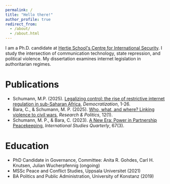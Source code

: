 ```yaml
---
permalink: /
title: "Hello there!"
author_profile: true
redirect_from: 
  - /about/
  - /about.html
--- 
```


I am a Ph.D. candidate at [Hertie School's Centre for International Security](https://www.hertie-school.org/en/research/faculty-and-researchers/profile/person/schumann). I study the intersection of communication technology, state repression, and political violence. My dissertation examines internet legislation in authoritarian regimes.

<i class="fas fa-book-open"></i> Publications
======
- Schumann, M.P. (2025). [Legalizing control: the rise of restrictive internet regulation in sub-Saharan Africa](https://www.tandfonline.com/doi/full/10.1080/13510347.2025.2503370), *Democratization*, 1-26. 
- Bara, C., & Schumann, M. P. (2025). [Who, what, and where? Linking violence to civil wars](https://journals.sagepub.com/doi/10.1177/20531680251328885), *Research & Politics*, 12(1).
- Schumann, M. P., & Bara, C. (2023). [A New Era: Power in Partnership Peacekeeping](https://academic.oup.com/isq/article/67/3/sqad037/7198284), *International Studies Quarterly*, 67(3). 

<i class="fas fa-graduation-cap"></i> Education 
======
- PhD Candidate in Governance, Committee: Anita R. Gohdes, Carl H. Knutsen, Julian Wucherpfennig (ongoing)
- MSSc Peace and Conflict Studies, Uppsala Universitet (2021)
- BA Politics and Public Administration, University of Konstanz (2019) 